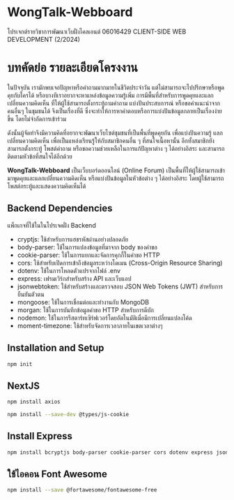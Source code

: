 # WongTalk-Webboard

โปรเจกต์รายวิชาการพัฒนาเว็บฝั่งไคลเอนต์ 06016429 CLIENT-SIDE WEB DEVELOPMENT (2/2024) <br>

# บทคัดย่อ รายละเอียดโครงงาน
ในปัจจุบัน เรามักพบเจอปัญหาหรือคำถามมากมายในชีวิตประจำวัน แต่ไม่สามารถจะไปปรึกษาหรือพูดคุยกับใครได้ หรือบางทีเราอยากจะหาแหล่งข้อมูลความรู้เพิ่ม การมีพื้นที่สำหรับการพูดคุยและแลกเปลี่ยนความคิดเห็น ที่ให้ผู้ใช้สามารถตั้งกระทู้ถามคำถาม แบ่งปันประสบการณ์ หรือขอคำแนะนำจากคนอื่นๆ ในชุมชนได้ จึงเป็นเรื่องที่ดี ซึ่งจะทำให้การหาคำตอบหรือการแบ่งปันข้อมูลกลายเป็นเรื่องง่ายขึ้น โดยไม่จำกัดการเข้าร่วม

ดังนั้นผู้จัดทำจึงมีความคิดที่อยากจะพัฒนาเว็บไซต์ชุมชนที่เป็นพื้นที่พูดคุยกัน เพื่อแบ่งปันความรู้ แลกเปลี่ยนความคิดเห็น เพื่อเป็นแหล่งเรียนรู้ให้กับสมาชิกคนอื่น ๆ ที่สนใจเนื้อหานั้น อีกทั้งสมาชิกยังสามารถตั้งกระทู้ โพสต์คำถาม หรือขอความช่วยเหลือในการแก้ปัญหาต่าง ๆ  ได้อย่างอิสระ และสามารถติดตามหัวข้อที่สนใจได้อีกด้วย

**WongTalk-Webboard** เป็นเว็บบอร์ดออนไลน์ (Online Forum) เป็นพื้นที่ให้ผู้ใช้สามารถเข้ามาพูดคุยและแลกเปลี่ยนความคิดเห็น หรือแบ่งปันข้อมูลในหัวข้อต่าง ๆ ได้อย่างอิสระ โดยผู้ใช้สามารถโพสต์กระทู้และแสดงความคิดเห็นได้

## Backend Dependencies
แพ็กเกจที่ใช้ในในโปรเจคฝั่ง Backend
- cryptjs: ใช้สำหรับการแฮชรหัสผ่านอย่างปลอดภัย
- body-parser: ใช้ในการแปลงข้อมูลที่มาจาก body ของคำขอ
- cookie-parser: ใช้ในการแยกและจัดการคุกกี้ในคำขอ HTTP
- cors: ใช้สำหรับเปิดการเข้าถึงข้อมูลระหว่างโดเมน (Cross-Origin Resource Sharing)
- dotenv: ใช้ในการโหลดตัวแปรจากไฟล์ .env
- express: เฟรมเวิร์กสำหรับสร้าง API และเว็บแอป
- jsonwebtoken: ใช้สำหรับสร้างและตรวจสอบ JSON Web Tokens (JWT) สำหรับการยืนยันตัวตน
- mongoose: ใช้ในการเชื่อมต่อและทำงานกับ MongoDB
- morgan: ใช้ในการบันทึกข้อมูลคำขอ HTTP สำหรับการดีบัก
- nodemon: ใช้ในการรีสตาร์ทเซิร์ฟเวอร์โดยอัตโนมัติเมื่อมีการเปลี่ยนแปลงโค้ด
- moment-timezone: ใช้สำหรับจัดการเวลาภายในเขตเวลาต่างๆ

## Installation and Setup

```bash
npm init
```

## NextJS

```bash
npm install axios
```

```bash
npm install --save-dev @types/js-cookie
```

## Install Express

```bash
npm install bcryptjs body-parser cookie-parser cors dotenv express jsonwebtoken mongoose morgan nodemon moment-timezone
```

## ใช้ไอคอน Font Awesome

```bash
npm install --save @fortawesome/fontawesome-free
```
